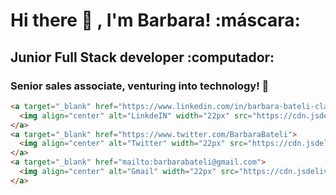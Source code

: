 # Hi there 👋 , I'm Barbara! :máscara:
## Junior Full Stack developer :computador:
### Senior sales associate, venturing into technology! :iphone:

```html
<a target="_blank" href="https://www.linkedin.com/in/barbara-bateli-claro-alves/">
  <img align="center" alt="LinkdeIN" width="22px" src="https://cdn.jsdelivr.net/npm/simple-icons@v3/icons/linkedin.svg" />
</a>
<a target="_blank" href="https://www.twitter.com/BarbaraBateli">
  <img align="center" alt="Twitter" width="22px" src="https://cdn.jsdelivr.net/npm/simple-icons@v3/icons/twitter.svg" />
</a>
<a target="_blank" href="mailto:barbarabateli@gmail.com">
  <img align="center" alt="Gmail" width="22px" src="https://cdn.jsdelivr.net/npm/simple-icons@v3/icons/gmail.svg" />
</a>
```

<!--
**BarbaraBateli/BarbaraBateli** is a ✨ _special_ ✨ repository because its `README.md` (this file) appears on your GitHub profile.

Here are some ideas to get you started:

- 🔭 I’m currently working on ...
- 🌱 I’m currently learning ...
- 👯 I’m looking to collaborate on ...
- 🤔 I’m looking for help with ...
- 💬 Ask me about ...
- 📫 How to reach me: ...
- 😄 Pronouns: ...
- ⚡ Fun fact: ...
-->
